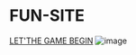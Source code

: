 # FUN-SITE
<a href="https://bhushanthapa.github.io/FUN-SITE/">LET'THE GAME BEGIN</a>
![image](https://user-images.githubusercontent.com/95372432/179903285-c4d0b6a4-1815-4c3b-8570-7f7a49a13d21.png)

